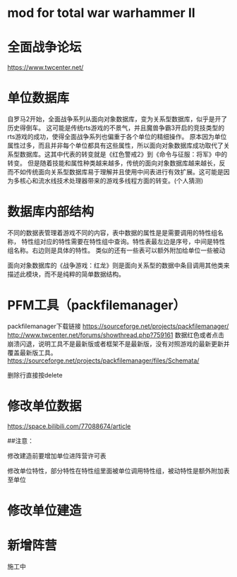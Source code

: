 # mod for total war warhammer II

# 全面战争论坛
https://www.twcenter.net/

# 单位数据库

自罗马2开始，全面战争系列从面向对象数据库，变为关系型数据库，似乎是开了历史得倒车。
这可能是传统rts游戏的不景气，并且魔兽争霸3开启的竞技类型的rts游戏的成功，使得全面战争系列也偏重于各个单位的精细操作。
原本因为单位属性过多，而且并非每个单位都具有这些属性，所以面向对象数据库成功取代了关系型数据库。这其中代表的转变就是《红色警戒2》到《命令与征服：将军》中的转变。
但是随着技能和属性种类越来越多，传统的面向对象数据库越来越长，反而不如传统面向关系型数据库易于理解并且使用中间表进行有效扩展。这可能是因为多核心和流水线技术处理器带来的游戏多线程方面的转变。(个人猜测)

# 数据库内部结构

不同的数据表管理着游戏不同的内容，表中数据的属性是是需要调用的特性组名称，
特性组对应的特性需要在特性组中查询。特性表最左边是序号，中间是特性组名称。右边则是具体的特性。
类似的还有一些表可以额外附加给单位一些被动

面向对象数据库的《战争游戏：红龙》则是面向关系型的数据中条目调用其他类来描述此模块，而不是纯粹的简单数据结构。

# PFM工具（packfilemanager）

packfilemanager下载链接
https://sourceforge.net/projects/packfilemanager/
http://www.twcenter.net/forums/showthread.php?759161
数据红色或者点击崩溃闪退，说明工具不是最新版或者框架不是最新版，没有对照游戏的最新更新并覆盖最新版工具。
https://sourceforge.net/projects/packfilemanager/files/Schemata/

删除行直接按delete


# 修改单位数据

https://space.bilibili.com/77088674/article

##注意：

修改建造前要增加单位进阵营许可表

修改单位特性，部分特性在特性组里面被单位调用特性组，被动特性是额外附加表至单位


# 修改单位建造

# 新增阵营

施工中

